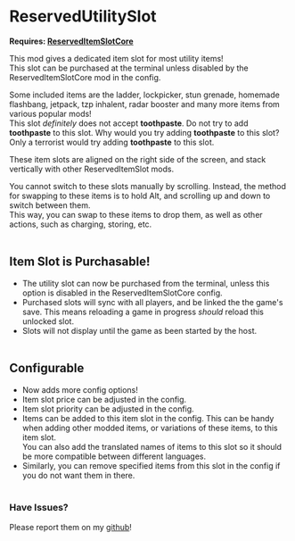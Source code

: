 # ReservedUtilitySlot
**Requires: [ReservedItemSlotCore](https://thunderstore.io/c/lethal-company/p/FlipMods/ReservedItemSlotCore/)**

This mod gives a dedicated item slot for most utility items!<br>
This slot can be purchased at the terminal unless disabled by the ReservedItemSlotCore mod in the config.

Some included items are the ladder, lockpicker, stun grenade, homemade flashbang, jetpack, tzp inhalent, radar booster and many more items from various popular mods!<br>
This slot *definitely* does not accept **toothpaste**. Do not try to add **toothpaste** to this slot. Why would you try adding **toothpaste** to this slot? Only a terrorist would try adding **toothpaste** to this slot.

These item slots are aligned on the right side of the screen, and stack vertically with other ReservedItemSlot mods.

You cannot switch to these slots manually by scrolling. Instead, the method for swapping to these items is to hold Alt, and scrolling up and down to switch between them.<br>
This way, you can swap to these items to drop them, as well as other actions, such as charging, storing, etc.<br><br>

## Item Slot is Purchasable!
+ The utility slot can now be purchased from the terminal, unless this option is disabled in the ReservedItemSlotCore config.
+ Purchased slots will sync with all players, and be linked the the game's save. This means reloading a game in progress *should* reload this unlocked slot.
+ Slots will not display until the game as been started by the host.<br><br>

## Configurable
+ Now adds more config options!
+ Item slot price can be adjusted in the config.
+ Item slot priority can be adjusted in the config.
+ Items can be added to this item slot in the config. This can be handy when adding other modded items, or variations of these items, to this item slot.<br>
You can also add the translated names of items to this slot so it should be more compatible between different languages.
+ Similarly, you can remove specified items from this slot in the config if you do not want them in there.<br><br>


### Have Issues?

Please report them on my [github](https://github.com/cmooref17/ReservedItemSlotMods)!